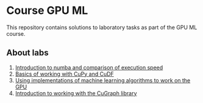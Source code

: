 # Course GPU ML
This repository contains solutions to laboratory tasks as part of the GPU ML course.

## About labs
1. [Introduction to numba and comparison of execution speed](labs/01_introduction_numba.ipynb)
2. [Basics of working with CuPy and CuDF](labs/02_using_cupy_and_cudf.ipynb)
3. [Using implementations of machine learning algorithms to work on the GPU](labs/03_gpu_ml.ipynb)
4. [Introduction to working with the CuGraph library](labs/04_introduction_cugraph.ipynb)
